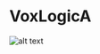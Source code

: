 # VoxLogicA

![alt text](https://github.com/vincenzoml/VoxLogicA/raw/master/docs/img/VoxLogicA-code.png "Title")
